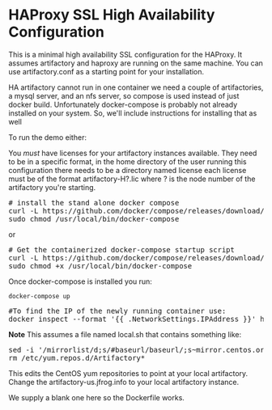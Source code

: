 HAProxy SSL High Availability Configuration
========================================================

This is a minimal high availability SSL configuration for the HAProxy.  It assumes artifactory and haproxy are running
on the same machine.
You can use artifactory.conf as a starting point for your installation.

HA artifactory cannot run in one container we need a couple of artifactories, a mysql server, and an nfs server, so 
compose is used instead of just docker build.  Unfortunately docker-compose is probably not already installed on your
system.  So, we'll include instructions for installing that as well

To run the demo either:

You _must_ have licenses for your artifactory instances available.  They need to be in a specific format, in the home
directory of the user running this configuration there needs to be a directory named license each license must be
of the format artifactory-H?.lic where ? is the node number of the artifactory you're starting.

<pre>
# install the stand alone docker compose
curl -L https://github.com/docker/compose/releases/download/1.5.1/docker-compose-`uname -s`-`uname -m`|sudo dd of=/usr/local/bin/docker-compose
sudo chmod /usr/local/bin/docker-compose
</pre>
or

<pre>
# Get the containerized docker-compose startup script
curl -L https://github.com/docker/compose/releases/download/1.5.1/run.sh | sudo tee /usr/local/bin/docker-compose
sudo chmod +x /usr/local/bin/docker-compose
</pre>

Once docker-compose is installed you run:

`docker-compose up`

<pre>
#To find the IP of the newly running container use:
docker inspect --format '{{ .NetworkSettings.IPAddress }}' httpsha_httpd_1
</pre>

__Note__
This assumes a file named local.sh that contains something like:

<pre>
sed -i '/mirrorlist/d;s/#baseurl/baseurl/;s~mirror.centos.org~artifactory-us.jfrog.info/artifactory~' /etc/yum.repos.d/CentOS-*.repo
rm /etc/yum.repos.d/Artifactory*
</pre>

This edits the CentOS yum repositories to point at your local artifactory.  Change the artifactory-us.jfrog.info to your
local artifactory instance.

We supply a blank one here so the Dockerfile works.

